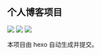 ## 个人博客项目

![](https://img.shields.io/badge/build-success-green) ![](https://img.shields.io/badge/version-1.0-orange) ![](https://img.shields.io/badge/author-Jueee-blue)

本项目由 hexo 自动生成并提交。
